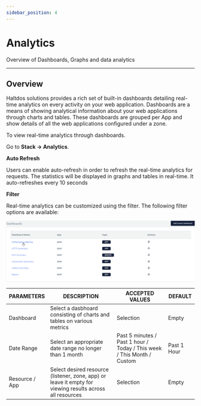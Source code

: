 ```yaml
---
sidebar_position: 4
---
```


# Analytics

Overview of Dashboards, Graphs and data analytics

---

## Overview

Haltdos solutions provides a rich set of built-in dashboards detailing real-time analytics on every activity on your web application. Dashboards are a means of showing analytical information about your web applications through charts and tables. These dashboards are grouped per App and show details of all the web applications configured under a zone.

To view real-time analytics through dashboards. 

Go to **Stack -> Analytics**. 

**Auto Refresh**

Users can enable auto-refresh in order to refresh the real-time analytics for requests. The statistics will be displayed in graphs and tables in real-time. It auto-refreshes every 10 seconds

**Filter**

Real-time analytics can be customized using the filter. The following filter options are available:

![analytics](/img/platform/v6/docs/analytics1.png)

| PARAMETERS     | DESCRIPTION                                                                                              | ACCEPTED VALUES                                                         | DEFAULT     |
|----------------|----------------------------------------------------------------------------------------------------------|-------------------------------------------------------------------------|-------------|
| Dashboard      | Select a dasbhoard consisting of charts and tables on various metrics                                    | Selection                                                               | Empty       |
| Date Range     | Select an appropriate date range no longer than 1 month                                                  | Past 5 minutes / Past 1 hour / Today / This week / This Month / Custom  | Past 1 Hour |
| Resource / App | Select desired resource (listener, zone, app) or leave it empty for viewing results across all resources | Selection                                                               | Empty       |



